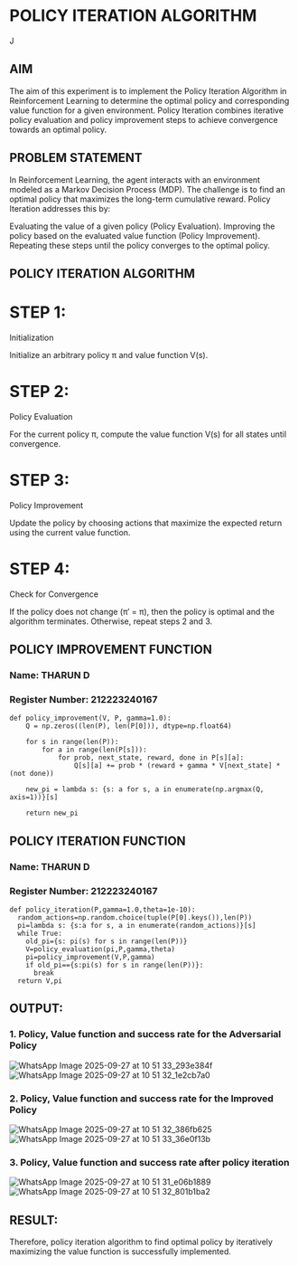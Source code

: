 # POLICY ITERATION ALGORITHM
J
## AIM
The aim of this experiment is to implement the Policy Iteration Algorithm in Reinforcement Learning to determine the optimal policy and corresponding value function for a given environment. Policy Iteration combines iterative policy evaluation and policy improvement steps to achieve convergence towards an optimal policy.

## PROBLEM STATEMENT
In Reinforcement Learning, the agent interacts with an environment modeled as a Markov Decision Process (MDP).
The challenge is to find an optimal policy that maximizes the long-term cumulative reward.
Policy Iteration addresses this by:

Evaluating the value of a given policy (Policy Evaluation).
Improving the policy based on the evaluated value function (Policy Improvement).
Repeating these steps until the policy converges to the optimal policy.

## POLICY ITERATION ALGORITHM
# STEP 1:
Initialization

Initialize an arbitrary policy π and value function V(s).

# STEP 2:
Policy Evaluation

For the current policy π, compute the value function V(s) for all states until convergence.

# STEP 3:
Policy Improvement

Update the policy by choosing actions that maximize the expected return using the current value function.
# STEP 4:
Check for Convergence

If the policy does not change (π′ = π), then the policy is optimal and the algorithm terminates.
Otherwise, repeat steps 2 and 3.

## POLICY IMPROVEMENT FUNCTION
### Name: THARUN D
### Register Number: 212223240167
```
def policy_improvement(V, P, gamma=1.0):
    Q = np.zeros((len(P), len(P[0])), dtype=np.float64)

    for s in range(len(P)):
        for a in range(len(P[s])):
            for prob, next_state, reward, done in P[s][a]:
                Q[s][a] += prob * (reward + gamma * V[next_state] * (not done))

    new_pi = lambda s: {s: a for s, a in enumerate(np.argmax(Q, axis=1))}[s]

    return new_pi

```
## POLICY ITERATION FUNCTION
### Name: THARUN D
### Register Number: 212223240167
```
def policy_iteration(P,gamma=1.0,theta=1e-10):
  random_actions=np.random.choice(tuple(P[0].keys()),len(P))
  pi=lambda s: {s:a for s, a in enumerate(random_actions)}[s]
  while True:
    old_pi={s: pi(s) for s in range(len(P))}
    V=policy_evaluation(pi,P,gamma,theta)
    pi=policy_improvement(V,P,gamma)
    if old_pi=={s:pi(s) for s in range(len(P))}:
      break
  return V,pi

```

## OUTPUT:
### 1. Policy, Value function and success rate for the Adversarial Policy
![WhatsApp Image 2025-09-27 at 10 51 33_293e384f](https://github.com/user-attachments/assets/26f81ca5-0fbf-4d61-a928-aac9de87c318)
![WhatsApp Image 2025-09-27 at 10 51 32_1e2cb7a0](https://github.com/user-attachments/assets/4d0ca328-b4e5-4bcd-b150-8b652c0fe7bd)

### 2. Policy, Value function and success rate for the Improved Policy
![WhatsApp Image 2025-09-27 at 10 51 32_386fb625](https://github.com/user-attachments/assets/488cf610-908e-498d-a17a-7e1c6c870e9e)
![WhatsApp Image 2025-09-27 at 10 51 33_36e0f13b](https://github.com/user-attachments/assets/972ed28f-f573-45e0-9442-5b44518baff6)


### 3. Policy, Value function and success rate after policy iteration
![WhatsApp Image 2025-09-27 at 10 51 31_e06b1889](https://github.com/user-attachments/assets/782b1c71-3c0c-479e-88bc-c1feb30f4377)
![WhatsApp Image 2025-09-27 at 10 51 32_801b1ba2](https://github.com/user-attachments/assets/e684788f-6aa1-4dae-899a-9299a770f990)


## RESULT:
Therefore, policy iteration algorithm to find optimal policy by iteratively maximizing the value function is successfully implemented.
